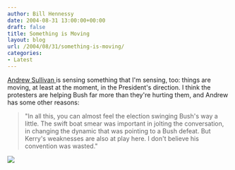 ```yaml
---
author: Bill Hennessy
date: 2004-08-31 13:00:00+00:00
draft: false
title: Something is Moving
layout: blog
url: /2004/08/31/something-is-moving/
categories:
- Latest
---
```


[Andrew Sullivan ](https://www.andrewsullivan.com)is sensing something that I'm sensing, too:  things are moving, at least at the moment, in the President's direction.  I think the protesters are helping Bush far more than they're hurting them, and Andrew has some other reasons:




> 

> 
> "In all this, you can almost feel the election swinging Bush's way a little. The swift boat smear was important in jolting the conversation, in changing the dynamic that was pointing to a Bush defeat. But Kerry's weaknesses are also at play here. I don't believe his convention was wasted."
> 
> 

> 
> 

![](https://blog.billhennessy.com/aggbug.aspx?PostID=601)

